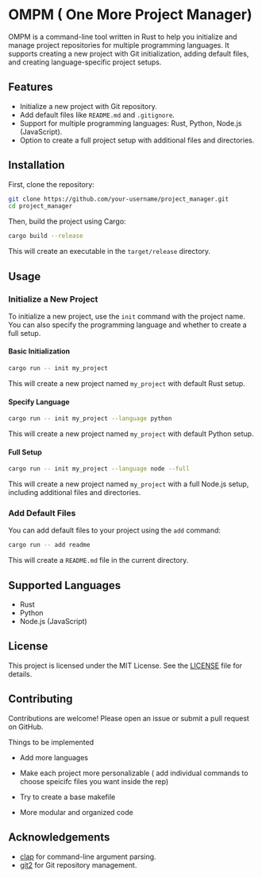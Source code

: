 # OMPM ( One More Project Manager)

OMPM is a command-line tool written in Rust to help you initialize and manage project repositories for multiple programming languages. It supports creating a new project with Git initialization, adding default files, and creating language-specific project setups.

## Features

- Initialize a new project with Git repository.
- Add default files like `README.md` and `.gitignore`.
- Support for multiple programming languages: Rust, Python, Node.js (JavaScript).
- Option to create a full project setup with additional files and directories.

## Installation

First, clone the repository:

```sh
git clone https://github.com/your-username/project_manager.git
cd project_manager
```

Then, build the project using Cargo:

```sh
cargo build --release
```

This will create an executable in the `target/release` directory.

## Usage

### Initialize a New Project

To initialize a new project, use the `init` command with the project name. You can also specify the programming language and whether to create a full setup.

#### Basic Initialization

```sh
cargo run -- init my_project
```

This will create a new project named `my_project` with default Rust setup.

#### Specify Language

```sh
cargo run -- init my_project --language python
```

This will create a new project named `my_project` with default Python setup.

#### Full Setup

```sh
cargo run -- init my_project --language node --full
```

This will create a new project named `my_project` with a full Node.js setup, including additional files and directories.

### Add Default Files

You can add default files to your project using the `add` command:

```sh
cargo run -- add readme
```

This will create a `README.md` file in the current directory.

## Supported Languages

- Rust
- Python
- Node.js (JavaScript)

## License

This project is licensed under the MIT License. See the [LICENSE](LICENSE) file for details.

## Contributing

Contributions are welcome! Please open an issue or submit a pull request on GitHub.

Things to be implemented

- Add more languages

- Make each project more personalizable ( add individual commands to choose speicifc files you want inside the rep)

- Try to create a base makefile

- More modular and organized code

## Acknowledgements

- [clap](https://crates.io/crates/clap) for command-line argument parsing.
- [git2](https://crates.io/crates/git2) for Git repository management.
```